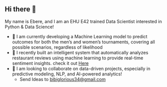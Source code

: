 ## Hi there 👋

My name is Ebere, and I am an EHU E42 trained Data Scientist interested in Python & Data Science!

- 🔭 I am currently developing a Machine Learning model to predict outcomes for both the men’s and women’s tournaments, covering all possible scenarios, regardless of likelihood
- 🌱 I recently built an intelligent system that automatically analyzes restaurant reviews using machine learning to provide real-time sentiment insights. check it out [Here](http://127.0.0.1:5500/index.html#)
- 👯 I am looking to collaborate on data-driven projects, especially in predictive modeling, NLP, and AI-powered analytics!
  - Send Ideas to bibiglorious34@gmail.com

<!--
**Bibiglorious/Bibiglorious** is a ✨ _special_ ✨ repository because its `README.md` (this file) appears on your GitHub profile.

Here are some ideas to get you started:

- 🔭 I’m currently working on ...
- 🌱 I’m currently learning ...
- 👯 I’m looking to collaborate on ...
- 🤔 I’m looking for help with ...
- 💬 Ask me about ...
- 📫 How to reach me: ...
- 😄 Pronouns: ...
- ⚡ Fun fact: ...
-->
